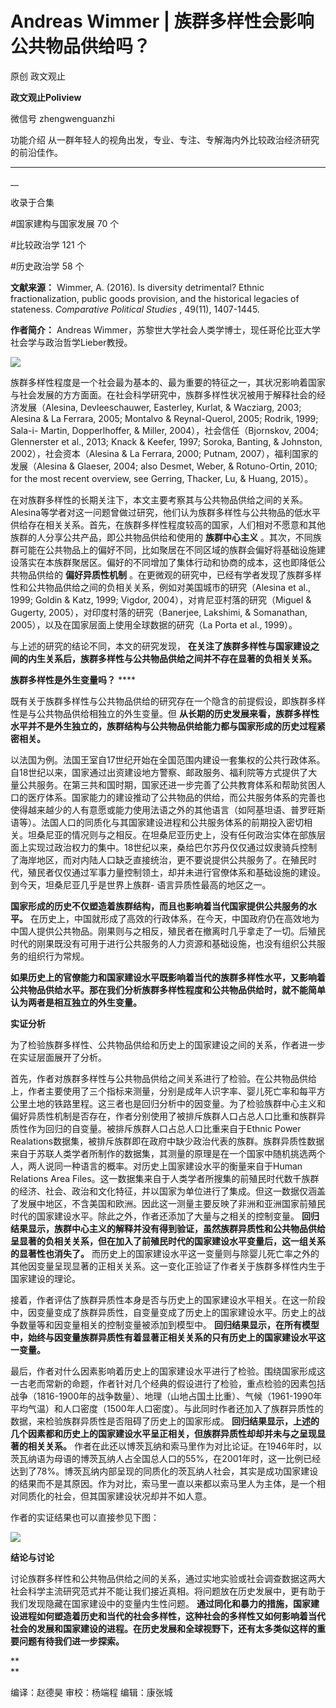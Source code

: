 

#  Andreas Wimmer | 族群多样性会影响公共物品供给吗？

原创 政文观止 

**政文观止Poliview** 

微信号 zhengwenguanzhi

功能介绍 从一群年轻人的视角出发，专业、专注、专解海内外比较政治经济研究的前沿佳作。

____

__

收录于合集

#国家建构与国家发展 70 个

#比较政治学 121 个

#历史政治学 58 个

**文献来源：** Wimmer, A. (2016). Is diversity detrimental? Ethnic
fractionalization, public goods provision, and the historical legacies of
stateness. _Comparative Political Studies_ , 49(11), 1407-1445.

  

 **作者简介：** Andreas Wimmer，苏黎世大学社会人类学博士，现任哥伦比亚大学社会学与政治哲学Lieber教授。

![](images/69/2.png)

  

族群多样性程度是一个社会最为基本的、最为重要的特征之一，其状况影响着国家与社会发展的方方面面。在社会科学研究中，族群多样性状况被用于解释社会的经济发展（Alesina,
Devleeschauwer, Easterley, Kurlat, & Wacziarg, 2003; Alesina & La Ferrara,
2005; Montalvo & Reynal-Querol, 2005; Rodrik, 1999; Sala-i- Martin,
Dopperlhoffer, & Miller, 2004），社会信任（Bjornskov, 2004; Glennerster et al., 2013;
Knack & Keefer, 1997; Soroka, Banting, & Johnston, 2002），社会资本（Alesina & La
Ferrara, 2000; Putnam, 2007），福利国家的发展（Alesina & Glaeser, 2004; also Desmet,
Weber, & Rotuno-Ortin, 2010; for the most recent overview, see Gerring,
Thacker, Lu, & Huang, 2015）。

  

在对族群多样性的长期关注下，本文主要考察其与公共物品供给之间的关系。Alesina等学者对这一问题曾做过研究，他们认为族群多样性与公共物品的低水平供给存在相关关系。首先，在族群多样性程度较高的国家，人们相对不愿意和其他族群的人分享公共产品，即公共物品供给和使用的
**族群中心主义**
。其次，不同族群可能在公共物品上的偏好不同，比如聚居在不同区域的族群会偏好将基础设施建设落实在本族群聚居区。偏好的不同增加了集体行动和协商的成本，这也即降低公共物品供给的
**偏好异质性机制** 。在更微观的研究中，已经有学者发现了族群多样性和公共物品供给之间的负相关关系，例如对美国城市的研究（Alesina et al.,
1999; Goldin & Katz, 1999; Vigdor, 2004），对肯尼亚村落的研究（Miguel & Gugerty,
2005），对印度村落的研究（Banerjee, Lakshimi, & Somanathan, 2005），以及在国家层面上使用全球数据的研究（La
Porta et al., 1999）。

  

与上述的研究的结论不同，本文的研究发现， **在关注了族群多样性与国家建设之间的内生关系后，族群多样性与公共物品供给之间并不存在显著的负相关关系。**

  

 **族群多样性是外生变量吗？** ****

既有关于族群多样性与公共物品供给的研究存在一个隐含的前提假设，即族群多样性是与公共物品供给相独立的外生变量。但
**从长期的历史发展来看，族群多样性水平并不是外生独立的，族群结构与公共物品供给能力都与国家形成的历史过程紧密相关。**

  

以法国为例。法国王室自17世纪开始在全国范围内建设一套集权的公共行政体系。自18世纪以来，国家通过出资建设地方警察、邮政服务、福利院等方式提供了大量公共服务。在第三共和国时期，国家还进一步完善了公共教育体系和帮助贫困人口的医疗体系。国家能力的建设推动了公共物品的供给，而公共服务体系的完善也使得越来越少的人有意愿或能力使用法语之外的其他语言（如阿基坦语、普罗旺斯语等）。法国人口的同质化与其国家建设进程和公共服务体系的前期投入密切相关。坦桑尼亚的情况则与之相反。在坦桑尼亚历史上，没有任何政治实体在部族层面上实现过政治权力的集中。18世纪以来，桑给巴尔苏丹仅仅通过奴隶骑兵控制了海岸地区，而对内陆人口缺乏直接统治，更不要说提供公共服务了。在殖民时代，殖民者仅仅通过军事力量控制领土，却并未进行官僚体系和基础设施的建设。到今天，坦桑尼亚几乎是世界上族群-
语言异质性最高的地区之一。

  

 **国家形成的历史不仅塑造着族群结构，而且也影响着当代国家提供公共服务的水平。**
在历史上，中国就形成了高效的行政体系，在今天，中国政府仍在高效地为中国人提供公共物品。刚果则与之相反，殖民者在撤离时几乎拿走了一切。后殖民时代的刚果既没有可用于进行公共服务的人力资源和基础设施，也没有组织公共服务的组织行为常规。

  

**如果历史上的官僚能力和国家建设水平既影响着当代的族群多样性水平，又影响着公共物品供给水平。那在我们分析族群多样性程度和公共物品供给时，就不能简单认为两者是相互独立的外生变量。**

  

 **实证分析**

为了检验族群多样性、公共物品供给和历史上的国家建设之间的关系，作者进一步在实证层面展开了分析。

  

首先，作者对族群多样性与公共物品供给之间关系进行了检验。在公共物品供给上，作者主要使用了三个指标来测量，分别是成年人识字率、婴儿死亡率和每平方公里土地的铁路里程。这三者也是回归分析中的因变量。为了检验族群中心主义和偏好异质性机制是否存在，作者分别使用了被排斥族群人口占总人口比重和族群异质性作为回归的自变量。被排斥族群人口占总人口比重来自于Ethnic
Power
Realations数据集，被排斥族群即在政府中缺少政治代表的族群。族群异质性数据来自于苏联人类学者所制作的数据集，其测量的原理是在一个国家中随机挑选两个人，两人说同一种语言的概率。对历史上国家建设水平的衡量来自于Human
Relations Area
Files。这一数据集来自于人类学者所搜集的前殖民时代数千族群的经济、社会、政治和文化特征，并以国家为单位进行了集成。但这一数据仅涵盖了发展中地区，不含美国和欧洲。因此这一测量主要反映了非洲和亚洲国家前殖民时代的国家建设水平。除此之外，作者还添加了大量与之相关的控制变量。
**回归结果显示，族群中心主义的解释并没有得到验证，虽然族群异质性和公共物品供给呈显著的负相关关系，但在加入了前殖民时代的国家建设水平变量后，这一组关系的显著性也消失了。**
而历史上的国家建设水平这一变量则与除婴儿死亡率之外的其他因变量呈现显著的正相关关系。这一变化正验证了作者关于族群多样性内生于国家建设的理论。

  

接着，作者评估了族群异质性本身是否与历史上的国家建设水平相关。在这一阶段中，因变量变成了族群异质性，自变量变成了历史上的国家建设水平。历史上的战争数量等和因变量相关的控制变量被添加到模型中。
**回归结果显示，在所有模型中，始终与因变量族群异质性有着显著正相关关系的只有历史上的国家建设水平这一变量。**

  

最后，作者对什么因素影响着历史上的国家建设水平进行了检验。围绕国家形成这一古老而常新的命题，作者针对几个经典的假设进行了检验，重点检验的因素包括战争（1816-1900年的战争数量）、地理（山地占国土比重）、气候（1961-1990年平均气温）和人口密度（1500年人口密度）。与此同时作者还加入了族群异质性的数据，来检验族群异质性是否阻碍了历史上的国家形成。
**回归结果显示，上述的几个因素都和历史上的国家建设水平呈正相关，但族群异质性却却并未与之呈现显著的相关关系。**
作者在此还以博茨瓦纳和索马里作为对比论证。在1946年时，以茨瓦纳语为母语的博茨瓦纳人占全国总人口的55%，在2001年时，这一比例已经达到了78%。博茨瓦纳内部呈现的同质化的茨瓦纳人社会，其实是成功国家建设的结果而不是其原因。作为对比，索马里一直以来都以索马里人为主体，是一个相对同质化的社会，但其国家建设状况却并不如人意。

  

作者的实证结果也可以直接参见下图：

![](images/69/3.png)

 **结论与讨论**

讨论族群多样性和公共物品供给之间的关系，通过实地实验或社会调查数据这两大社会科学主流研究范式并不能让我们接近真相。将问题放在历史发展中，更有助于我们发现隐藏在国家建设中的变量内生性问题。
**通过同化和暴力的措施，国家建设进程如何塑造着历史和当代的社会多样性，这种社会的多样性又如何影响着当代社会的发展和国家建设的进程。在历史发展和全球视野下，还有太多类似这样的重要问题有待我们进一步探索。**

 **  
**

编译：赵德昊 审校：杨端程 编辑：康张城

  

